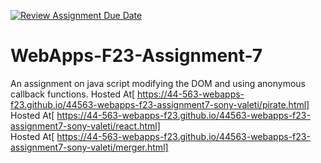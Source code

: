 [![Review Assignment Due Date](https://classroom.github.com/assets/deadline-readme-button-24ddc0f5d75046c5622901739e7c5dd533143b0c8e959d652212380cedb1ea36.svg)](https://classroom.github.com/a/Kv-XePEp)
# WebApps-F23-Assignment-7
An assignment on java script modifying the DOM and using anonymous callback functions.
Hosted At[ https://44-563-webapps-f23.github.io/44563-webapps-f23-assignment7-sony-valeti/pirate.html]<br>
Hosted At[ https://44-563-webapps-f23.github.io/44563-webapps-f23-assignment7-sony-valeti/react.html]<br>
Hosted At[ https://44-563-webapps-f23.github.io/44563-webapps-f23-assignment7-sony-valeti/merger.html]
